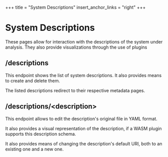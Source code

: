 +++
title = "System Descriptions"
insert_anchor_links = "right"
+++

# System Descriptions

These pages allow for interaction with the descriptions of the system under analysis.
They also provide visualizations through the use of plugins

## /descriptions

This endpoint shows the list of system descriptions.
It also provides means to create and delete them.

The listed descriptions redirect to their respective metadata pages.

## /descriptions/\<description\>

This endpoint allows to edit the description's original file in YAML format.

It also provides a visual representation of the description, if a WASM plugin supports this description schema.

It also provides means of changing the description's default URI, both to an existing one and a new one.

